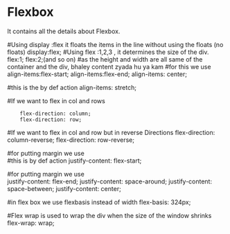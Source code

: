 # Flexbox
It contains all the details about Flexbox.
<!-- FlexSheet -->
<!-- Made by Saif Rehman -->
#Using display :flex it floats the items in the line without using the floats (no floats)
		display:flex;
#Using flex :1,2,3 , it determines the size of the div.
		flex:1;
		flex:2;(and so on)
#as the height and width are all same of the container and the div, bhaley content zyada hu ya kam
#for this we use 
		align-items:flex-start;
		align-items:flex-end;
		align-items: center;
    
#this is the by def action 
        align-items: stretch;


#If we want to flex in col and rows 
	    
		flex-direction: column;
		flex-direction: row; 
      


#If we want to flex in col and row but in reverse Directions 
		flex-direction: column-reverse;
		flex-direction: row-reverse;
	    

#for putting margin we use  
#this is by def action 
        justify-content: flex-start;
    
#for putting margin we use     
		justify-content: flex-end;
		justify-content: space-around;
		justify-content: space-between;
		justify-content: center;
	    
#in flex box we use flexbasis instead of width 
    	flex-basis: 324px;
    

#Flex wrap is used to wrap the div when the size of the window shrinks 
    	flex-wrap: wrap;